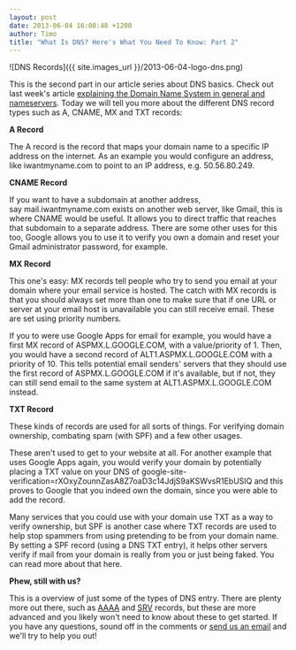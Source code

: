 ```yaml
---
layout: post
date: 2013-06-04 16:08:48 +1200
author: Timo
title: "What Is DNS? Here's What You Need To Know: Part 2"
---
```


![DNS Records]({{ site.images_url }}/2013-06-04-logo-dns.png)

This is the second part in our article series about DNS basics. Check out last week's article [explaining the Domain Name System in general and nameservers](https://iwantmyname.com/blog/2013/05/what-is-dns-how-do-i-use-it-heres-what-you-need-to-know.html). Today we will tell you more about the different DNS record types such as A, CNAME, MX and TXT records:

**A Record**

The A record is the record that maps your domain name to a specific IP address on the internet. As an example you would configure an address, like iwantmyname.com to point to an IP address, e.g. 50.56.80.249.

**CNAME Record**

If you want to have a subdomain at another address, say mail.iwantmyname.com exists on another web server, like Gmail, this is where CNAME would be useful. It allows you to direct traffic that reaches that subdomain to a separate address. There are some other uses for this too, Google allows you to use it to verify you own a domain and reset your Gmail administrator password, for example.

**MX Record**

This one's easy: MX records tell people who try to send you email at your domain where your email service is hosted. The catch with MX records is that you should always set more than one to make sure that if one URL or server at your email host is unavailable you can still receive email. These are set using priority numbers. 

If you to were use Google Apps for email for example, you would have a first MX record of ASPMX.L.GOOGLE.COM, with a value/priority of 1. Then, you would have a second record of ALT1.ASPMX.L.GOOGLE.COM with a priority of 10. This tells potential email senders' servers that they should use the first record of ASPMX.L.GOOGLE.COM if it's available, but if not, they can still send email to the same system at ALT1.ASPMX.L.GOOGLE.COM instead.

**TXT Record**

These kinds of records are used for all sorts of things. For verifying domain ownership, combating spam (with SPF) and a few other usages. 

These aren't used to get to your website at all. For another example that uses Google Apps again, you would verify your domain by potentially placing a TXT value on your DNS of google-site-verification=rXOxyZounnZasA8Z7oaD3c14JdjS9aKSWvsR1EbUSIQ and this proves to Google that you indeed own the domain, since you were able to add the record. 

Many services that you could use with your domain use TXT as a way to verify ownership, but SPF is another case where TXT records are used to help stop spammers from using pretending to be from your domain name. By setting a SPF record (using a DNS TXT entry), it helps other servers verify if mail from your domain is really from you or just being faked. You can read more about that here.

**Phew, still with us?**

This is a overview of just some of the types of DNS entry. There are plenty more out there, such as [AAAA](http://en.wikipedia.org/wiki/AAAA_record#IPv6_in_the_Domain_Name_System) and [SRV](http://en.wikipedia.org/wiki/SRV_record) records, but these are more advanced and you likely won't need to know about these to get started. If you have any questions, sound off in the comments or [send us an email](https://iwantmyname.com/support) and we'll try to help you out!
